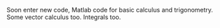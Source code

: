 Soon enter new code, Matlab code for basic calculus and trigonometry. Some vector calculus too. Integrals too.







